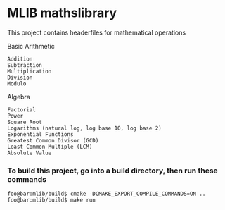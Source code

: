 # MLIB mathslibrary

This project contains headerfiles for mathematical operations


Basic Arithmetic

    Addition
    Subtraction
    Multiplication
    Division
    Modulo

Algebra

    Factorial
    Power
    Square Root
    Logarithms (natural log, log base 10, log base 2)
    Exponential Functions
    Greatest Common Divisor (GCD)
    Least Common Multiple (LCM)
    Absolute Value




### To build this project, go into a build directory, then run these commands
```console
foo@bar:mlib/build$ cmake -DCMAKE_EXPORT_COMPILE_COMMANDS=ON ..
foo@bar:mlib/build$ make run
```
